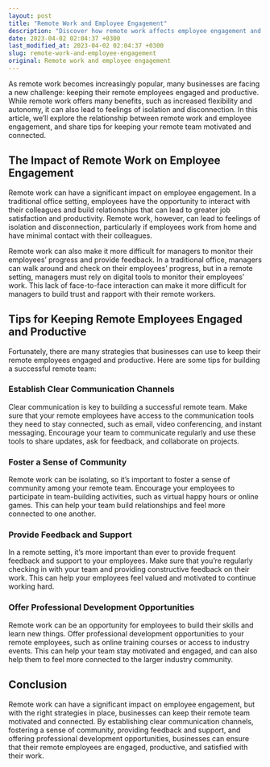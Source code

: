 ```yaml
---
layout: post
title: "Remote Work and Employee Engagement"
description: "Discover how remote work affects employee engagement and productivity, and learn tips for keeping your remote team motivated and connected."
date: 2023-04-02 02:04:37 +0300
last_modified_at: 2023-04-02 02:04:37 +0300
slug: remote-work-and-employee-engagement
original: Remote work and employee engagement
---
```

As remote work becomes increasingly popular, many businesses are facing a new challenge: keeping their remote employees engaged and productive. While remote work offers many benefits, such as increased flexibility and autonomy, it can also lead to feelings of isolation and disconnection. In this article, we’ll explore the relationship between remote work and employee engagement, and share tips for keeping your remote team motivated and connected.

## The Impact of Remote Work on Employee Engagement

Remote work can have a significant impact on employee engagement. In a traditional office setting, employees have the opportunity to interact with their colleagues and build relationships that can lead to greater job satisfaction and productivity. Remote work, however, can lead to feelings of isolation and disconnection, particularly if employees work from home and have minimal contact with their colleagues.

Remote work can also make it more difficult for managers to monitor their employees’ progress and provide feedback. In a traditional office, managers can walk around and check on their employees’ progress, but in a remote setting, managers must rely on digital tools to monitor their employees’ work. This lack of face-to-face interaction can make it more difficult for managers to build trust and rapport with their remote workers.

## Tips for Keeping Remote Employees Engaged and Productive

Fortunately, there are many strategies that businesses can use to keep their remote employees engaged and productive. Here are some tips for building a successful remote team:

### Establish Clear Communication Channels

Clear communication is key to building a successful remote team. Make sure that your remote employees have access to the communication tools they need to stay connected, such as email, video conferencing, and instant messaging. Encourage your team to communicate regularly and use these tools to share updates, ask for feedback, and collaborate on projects.

### Foster a Sense of Community

Remote work can be isolating, so it’s important to foster a sense of community among your remote team. Encourage your employees to participate in team-building activities, such as virtual happy hours or online games. This can help your team build relationships and feel more connected to one another.

### Provide Feedback and Support

In a remote setting, it’s more important than ever to provide frequent feedback and support to your employees. Make sure that you’re regularly checking in with your team and providing constructive feedback on their work. This can help your employees feel valued and motivated to continue working hard.

### Offer Professional Development Opportunities

Remote work can be an opportunity for employees to build their skills and learn new things. Offer professional development opportunities to your remote employees, such as online training courses or access to industry events. This can help your team stay motivated and engaged, and can also help them to feel more connected to the larger industry community.

## Conclusion

Remote work can have a significant impact on employee engagement, but with the right strategies in place, businesses can keep their remote team motivated and connected. By establishing clear communication channels, fostering a sense of community, providing feedback and support, and offering professional development opportunities, businesses can ensure that their remote employees are engaged, productive, and satisfied with their work.